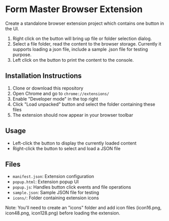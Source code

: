 # Form Master Browser Extension

Create a standalone browser extension project which contains one button in the UI.
1. Right click on the button will bring up file or folder selection dialog. 
2. Select a file folder, read the content to the browser storage. Currently it supports loading a json file, include a sample .json file for testing purpose.
2. Left click on the button to print the content to the console.

## Installation Instructions

1. Clone or download this repository
2. Open Chrome and go to `chrome://extensions/`
3. Enable "Developer mode" in the top right
4. Click "Load unpacked" button and select the folder containing these files
5. The extension should now appear in your browser toolbar

## Usage

- Left-click the button to display the currently loaded content
- Right-click the button to select and load a JSON file

## Files

- `manifest.json`: Extension configuration
- `popup.html`: Extension popup UI
- `popup.js`: Handles button click events and file operations
- `sample.json`: Sample JSON file for testing
- `icons/`: Folder containing extension icons

Note: You'll need to create an "icons" folder and add icon files (icon16.png, icon48.png, icon128.png) before loading the extension.